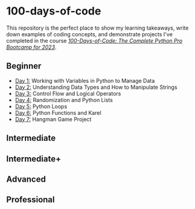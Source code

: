 # 100-days-of-code
This repository is the perfect place to show my learning takeaways, write down examples of coding concepts, and demonstrate projects I've completed in the course [*100-Days-of-Code: The Complete Python Pro Bootcamp for 2023*](https://www.udemy.com/course/100-days-of-code/). 
## Beginner 
* [Day 1:](https://github.com/wuxinge/Python-100-days-of-code/tree/12b5b26b6a3103bea397086c5f71c88b7586de2d/day%201)
Working with Variables in Python to Manage Data
* [Day 2:](https://github.com/wuxinge/Python-100-days-of-code/tree/571c397d3a404fb76fab3ec972ada2fa2863c981/day%202)
  Understanding Data Types and How to Manipulate Strings
* [Day 3:](https://github.com/wuxinge/Python-100-days-of-code/tree/49901d58d6605b2fc12c4e2afff3ad19ca7c051a/day%203) Control Flow and Logical Operators
* [Day 4:](https://github.com/wuxinge/Python-100-days-of-code/tree/e0b926e5e488e035ce1b68fcc176cf085127cec3/day%204) Randomization and Python Lists
* [Day 5:](https://github.com/wuxinge/Python-100-days-of-code/tree/90898553e96c31ab6e7830c502b8aab0568d5111/day%205) Python Loops
* [Day 6:](https://github.com/wuxinge/Python-100-days-of-code/tree/422e61ac9eeec89af0191757c8344850703685a9/day%206) Python Functions and Karel
* [Day 7:](https://github.com/wuxinge/Python-100-days-of-code/tree/0779d6c43bc47529faa4b84badaf6b46b42bdea5/day%207) Hangman Game Project
## Intermediate 

## Intermediate+ 

## Advanced 

## Professional 
